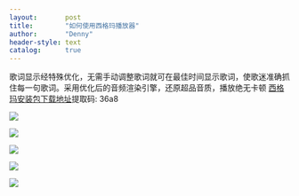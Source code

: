 ```yaml
---
layout:       post
title:        "如何使用西格玛播放器"
author:       "Denny"
header-style: text
catalog:      true
---
```

歌词显示经特殊优化，无需手动调整歌词就可在最佳时间显示歌词，使歌迷准确抓住每一句歌词。采用优化后的音频渲染引擎，还原超品音质，播放绝无卡顿
[西格玛安装包下载地址](https://pan.baidu.com/s/13Qz8o7GaWge6ZCAA7tvDZw?pwd=36a8)提取码: 36a8

![](https://deepcast.top/img/1.jpg)

![](https://deepcast.top/img/2.jpg)

![](https://deepcast.top/img/3.jpg)

![](https://deepcast.top/img/4.jpg)

![](https://deepcast.top/img/5.jpg)
